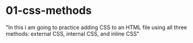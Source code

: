 # 01-css-methods
"In this i am going to practice adding CSS to an HTML file using all three methods: external CSS, internal CSS, and inline CSS"